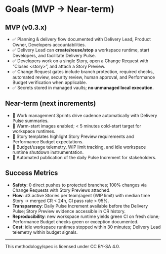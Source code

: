 # Goals (MVP → Near-term)

## MVP (v0.3.x)
- ✅ Planning & delivery flow documented with Delivery Lead, Product Owner, Developers accountabilities.
- ✅ Delivery Lead can **create/reuse/stop** a workspace runtime, start Developers, and facilitate Delivery Pulse.
- ✅ Developers work on a single Story, open a Change Request with “Closes &lt;story&gt;”, and attach a Story Preview.
- ✅ Change Request gates include branch protection, required checks, automated review, security review, human approval, and Performance Budget verification when applicable.
- ✅ Secrets stored in managed vaults; **no unmanaged local execution**.

## Near-term (next increments)
- 🔶 Work management Sprints drive cadence automatically with Delivery Pulse summaries.
- 🔶 Warm-start images enabled; &lt; 5 minutes cold-start target for workspace runtimes.
- 🔶 Story templates highlight Story Preview requirements and Performance Budget expectations.
- 🔶 Budget/usage telemetry, WIP limit tracking, and idle workspace runtime shutdown instrumentation.
- 🔶 Automated publication of the daily Pulse Increment for stakeholders.

## Success Metrics
- **Safety**: 0 direct pushes to protected branches; 100% changes via Change Requests with Story Previews attached.
- **Flow**: ≤3 active Stories per team/agent (WIP limit) with median time Story → merged CR < 24h, CI pass rate > 95%.
- **Transparency**: Daily Pulse Increment available before the Delivery Pulse; Story Preview evidence accessible in CR history.
- **Reproducibility**: new workspace runtime yields green CI on fresh clone; Performance Budget checks green or exception documented.
- **Cost**: idle workspace runtimes stopped within 30 minutes; Delivery Lead telemetry within budget signals.

---

This methodology/spec is licensed under CC BY-SA 4.0.
